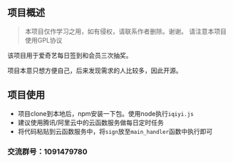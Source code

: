 ## 项目概述

> 本项目仅作学习之用，如有侵权，请联系作者删除。谢谢。
> 请注意本项目使用GPL协议

该项目用于爱奇艺每日签到和会员三次抽奖。

项目本意只想方便自己，后来发现需求的人比较多，因此开源。

## 项目使用

+ 项目clone到本地后，npm安装一下包。使用node执行`iqiyi.js`
+ 建议使用腾讯/阿里云中的云函数服务做每日定时任务
+ 将代码粘贴到云函数服务中，将`sign`放至`main_handler`函数中执行即可

### 交流群号：1091479780